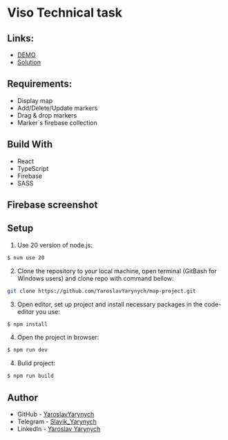 # Viso Technical task

## Links:

- [DEMO](https://yaroslavyarynych.github.io/map-project/)
- [Solution](https://github.com/YaroslavYarynych/map-project.git)

## Requirements:
- Display map
- Add/Delete/Update markers
- Drag & drop markers
- Marker`s firebase collection


  
## Build With
- React
- TypeScript
- Firebase
- SASS

## Firebase screenshot

## Setup

1. Use 20 version of node.js: <br>

```sh
$ nvm use 20
```

2. Clone the repository to your local machine, open terminal (GitBash for Windows users) and clone repo with command bellow:

```sh
git clone https://github.com/YaroslavYarynych/map-project.git
```

3. Open editor, set up project and install necessary packages in the code-editor you use:

```sh
$ npm install
```

4. Open the project in browser:

```sh
$ npm run dev
```

4. Bulid project:

```sh
$ npm run build
```

## Author

- GitHub - [YaroslavYarynych](https://github.com/YaroslavYarynych)
- Telegram - [Slavik_Yarynych](https://t.me/Slavik_Yarynych)
- LinkedIn - [Yaroslav Yarynych](https://www.linkedin.com/in/yaroslav-yarynych-87856722a/)
